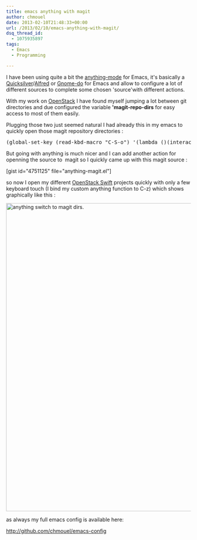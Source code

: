 ```yaml
---
title: emacs anything with magit
author: chmouel
date: 2013-02-10T21:48:33+00:00
url: /2013/02/10/emacs-anything-with-magit/
dsq_thread_id:
  - 1075935897
tags:
  - Emacs
  - Programming

---
```

I have been using quite a bit the [anything-mode][1] for Emacs, it's basically a [Quicksilver][2]/[Alfred][3] or [Gnome-do][4] for Emacs and allow to configure a lot of different sources to complete some chosen 'source'with different actions.

With my work on [OpenStack][5] I have found myself jumping a lot between git directories and due configured the variable **'magit-repo-dirs** for easy access to most of them easily.

Plugging those two just seemed natural I had already this in my emacs to quickly open those magit repository directories :

<pre lang="&quot;lisp">(global-set-key (read-kbd-macro "C-S-o") '(lambda ()(interactive) (dired (magit-read-top-dir nil))))</pre>

But going with anything is much nicer and I can add another action for openning the source to  magit so I quickly came up with this magit source :

[gist id="4751125" file="anything-magit.el"]

so now I open my different [OpenStack Swift][6] projects quickly with only a few keyboard touch (I bind my custom anything function to C-z) which shows graphically like this :

[<img loading="lazy" class="aligncenter size-full wp-image-586" alt="anything switch to magit dirs." src="/wp-content/uploads/2013/02/Screen-Shot-2013-02-10-at-22.18.56.png" width="1091" height="840" srcset="https://blog.chmouel.com/wp-content/uploads/2013/02/Screen-Shot-2013-02-10-at-22.18.56.png 1091w, https://blog.chmouel.com/wp-content/uploads/2013/02/Screen-Shot-2013-02-10-at-22.18.56-300x230.png 300w, https://blog.chmouel.com/wp-content/uploads/2013/02/Screen-Shot-2013-02-10-at-22.18.56-1024x788.png 1024w" sizes="(max-width: 1091px) 100vw, 1091px" />][7]

as always my full emacs config is available here:

<http://github.com/chmouel/emacs-config>

 [1]: http://www.emacswiki.org/emacs/Anything
 [2]: http://qsapp.com/ "Quicksilver"
 [3]: www.alfredapp.com
 [4]: http://do.cooperteam.net/ "Gnome-do"
 [5]: http://openstack.org
 [6]: http://swift.openstack.org/
 [7]: /wp-content/uploads/2013/02/Screen-Shot-2013-02-10-at-22.18.56.png